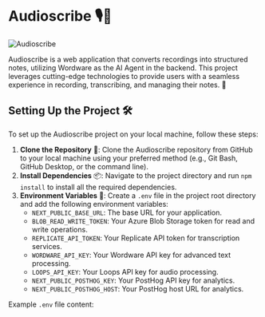 # Audioscribe 🎙️📝

![Audioscribe](https://audioscribe.wordware.ai/social/og.png)

Audioscribe is a web application that converts recordings into structured notes, utilizing Wordware as the AI Agent in the backend. This project leverages cutting-edge technologies to provide users with a seamless experience in recording, transcribing, and managing their notes. 🚀

## Setting Up the Project 🛠️

To set up the Audioscribe project on your local machine, follow these steps:

1. **Clone the Repository** 📂: Clone the Audioscribe repository from GitHub to your local machine using your preferred method (e.g., Git Bash, GitHub Desktop, or the command line).
2. **Install Dependencies** 📦: Navigate to the project directory and run `npm install` to install all the required dependencies.
3. **Environment Variables** 🔐: Create a `.env` file in the project root directory and add the following environment variables:
   - `NEXT_PUBLIC_BASE_URL`: The base URL for your application.
   - `BLOB_READ_WRITE_TOKEN`: Your Azure Blob Storage token for read and write operations.
   - `REPLICATE_API_TOKEN`: Your Replicate API token for transcription services.
   - `WORDWARE_API_KEY`: Your Wordware API key for advanced text processing.
   - `LOOPS_API_KEY`: Your Loops API key for audio processing.
   - `NEXT_PUBLIC_POSTHOG_KEY`: Your PostHog API key for analytics.
   - `NEXT_PUBLIC_POSTHOG_HOST`: Your PostHog host URL for analytics.

Example `.env` file content:
